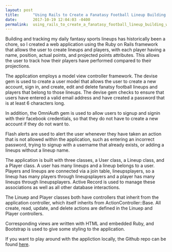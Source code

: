 ```yaml
---
layout: post
title:      "Using Rails to Create a Fanatasy Football Lineup Building Web Application"
date:       2017-10-19 12:04:03 -0400
permalink:  using_rails_to_create_a_fanatasy_football_lineup_building_web_application
---
```



Building and tracking my daily fantasy sports lineups has historically been a chore, so I created a web application using the Ruby on Rails framework that allows the user to create lineups and players, with each player having a name, position, actual points, and projected points attributes. This allows the user to track how their players have performed compared to their projections.

The application employs a model view controller framework. The devise gem is used to create a user model that allows the user to create a new account, sign in, and create, edit and delete fanatsy football lineups and players that belong to those lineups. The devise gem checks to ensure that users have entered a valid email address and have created a password that is at least 6 characters long.

In addition, the OmniAuth gem is used to allow users to signup and signin with their facebook credentials, so that they do not have to create a new account if they do not want to.

Flash alerts are used to alert the user whenever they have taken an action that is not allowed within the application, such as entering an incorrect password, trying to signup with a username that already exists, or adding a lineups without a lineup name.

The application is built with three classes, a User class, a Lineup class, and a Player class. A user has many lineups and a lineup belongs to a user. Players and lineups are connected via a join table, lineupsplayers, so a lineup has many players through lineupsplayers and a player has many lineups through lineupsplayers. Active Record is used to manage these associations as well as all other database interactions.

The Linuep and Player classes both have controllers that inherit from the application controller, which itself inherits from ActionController::Base. All create, read, update, and delete actions are defined in the Linuep and Player controllers.

Corresponding views are written with HTML and embedded Ruby, and Bootstrap is used to give some styling to the application.

If you want to play around with the appliction locally, the Github repo can be found [here](https://github.com/ChristopherJamesN/rails-daily-fantasy-lineup-builder).
